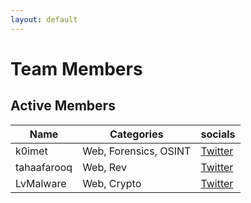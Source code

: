 ```yaml
---
layout: default
---
```

# Team Members

## Active Members

| Name | Categories | socials | 
| -------| ------ | ------|
| k0imet | Web, Forensics, OSINT| [Twitter](https://twitter.com/k0imet_)|
| tahaafarooq | Web, Rev | [Twitter](https://twitter.com/tahaafarooq)|
| LvMalware | Web, Crypto | [Twitter](https://twitter.com/lvmalware)|
